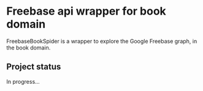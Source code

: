# Freebase api wrapper for book domain
FreebaseBookSpider is a wrapper to explore the Google Freebase graph, in the book domain.

## Project status
In progress...

